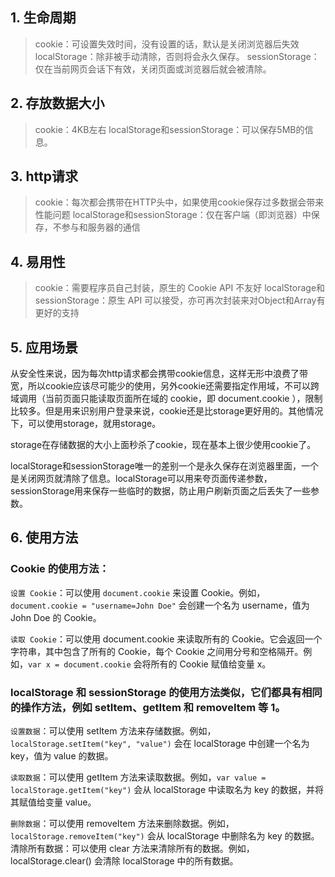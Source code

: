 ## 1. 生命周期
>   cookie：可设置失效时间，没有设置的话，默认是关闭浏览器后失效
>   localStorage：除非被手动清除，否则将会永久保存。
>   sessionStorage： 仅在当前网页会话下有效，关闭页面或浏览器后就会被清除。

## 2. 存放数据大小
>   cookie：4KB左右
>   localStorage和sessionStorage：可以保存5MB的信息。

## 3. http请求
>   cookie：每次都会携带在HTTP头中，如果使用cookie保存过多数据会带来性能问题
>   localStorage和sessionStorage：仅在客户端（即浏览器）中保存，不参与和服务器的通信

## 4. 易用性
>   cookie：需要程序员自己封装，原生的 Cookie API 不友好
>   localStorage和sessionStorage：原生 API 可以接受，亦可再次封装来对Object和Array有更好的支持

## 5. 应用场景
从安全性来说，因为每次http请求都会携带cookie信息，这样无形中浪费了带宽，所以cookie应该尽可能少的使用，另外cookie还需要指定作用域，不可以跨域调用（当前页面只能读取页面所在域的 cookie，即 document.cookie ），限制比较多。但是用来识别用户登录来说，cookie还是比storage更好用的。其他情况下，可以使用storage，就用storage。

storage在存储数据的大小上面秒杀了cookie，现在基本上很少使用cookie了。

localStorage和sessionStorage唯一的差别一个是永久保存在浏览器里面，一个是关闭网页就清除了信息。localStorage可以用来夸页面传递参数，sessionStorage用来保存一些临时的数据，防止用户刷新页面之后丢失了一些参数。

## 6. 使用方法
### Cookie 的使用方法：

`设置 Cookie`：可以使用 `document.cookie` 来设置 Cookie。例如，`document.cookie = "username=John Doe"` 会创建一个名为 username，值为 John Doe 的 Cookie。

`读取 Cookie`：可以使用 document.cookie 来读取所有的 Cookie。它会返回一个字符串，其中包含了所有的 Cookie，每个 Cookie 之间用分号和空格隔开。例如，`var x = document.cookie` 会将所有的 Cookie 赋值给变量 x。

### localStorage 和 sessionStorage 的使用方法类似，它们都具有相同的操作方法，例如 setItem、getItem 和 removeItem 等 1。

`设置数据`：可以使用 setItem 方法来存储数据。例如，`localStorage.setItem("key", "value")` 会在 localStorage 中创建一个名为 key，值为 value 的数据。

`读取数据`：可以使用 getItem 方法来读取数据。例如，`var value = localStorage.getItem("key")` 会从 localStorage 中读取名为 key 的数据，并将其赋值给变量 value。

`删除数据`：可以使用 removeItem 方法来删除数据。例如，`localStorage.removeItem("key")` 会从 localStorage 中删除名为 key 的数据。
清除所有数据：可以使用 clear 方法来清除所有的数据。例如，localStorage.clear() 会清除 localStorage 中的所有数据。
